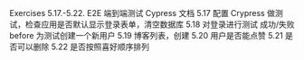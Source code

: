 Exercises 5.17.-5.22.
E2E 端到端测试
Cypress 文档
5.17 配置 Crypress 做测试，检查应用是否默认显示登录表单，清空数据库
5.18 对登录进行测试 成功/失败 before 为测试创建一个新用户
5.19 博客列表，创建
5.20 用户是否能点赞
5.21 是否可以删除
5.22 是否按照喜好顺序排列